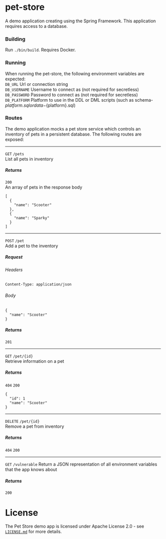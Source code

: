 # pet-store
A demo application creating using the Spring Framework. This application requires access to a database.

### Building
Run `./bin/build`. Requires Docker.

### Running
When running the pet-store, the following environment variables are expected:  
`DB_URL` Url or connection string  
`DB_USERNAME` Username to connect as (not required for secretless)  
`DB_PASSWORD` Password to connect as (not required for secretless)  
`DB_PLATFORM` Platform to use in the DDL or DML scripts (such as schema-${platform}.sql or data-${platform}.sql)

### Routes
The demo application mocks a pet store service which controls an inventory of pets in a persistent database. The following routes are exposed:

---
`GET` `/pets`  
List all pets in inventory
##### Returns
`200`  
An array of pets in the response body
```
[
  {
    "name": "Scooter"
  },
  {
    "name": "Sparky"
  }
]
```

---
`POST` `/pet`  
Add a pet to the inventory
##### Request
###### Headers
`Content-Type: application/json`
###### Body
```
{
  "name": "Scooter"
}
```
##### Returns
`201`

---
`GET` `/pet/{id}`  
Retrieve information on a pet
##### Returns
`404`
`200`
```
{
  "id": 1
  "name": "Scooter"
}
```
---
`DELETE` `/pet/{id}`  
Remove a pet from inventory
##### Returns
`404`
`200`

---
`GET` `/vulnerable`
Return a JSON representation of all environment variables that
the app knows about
##### Returns
`200`

# License

The Pet Store demo app is licensed under Apache License 2.0 - see [`LICENSE.md`](LICENSE.md) for more details.
